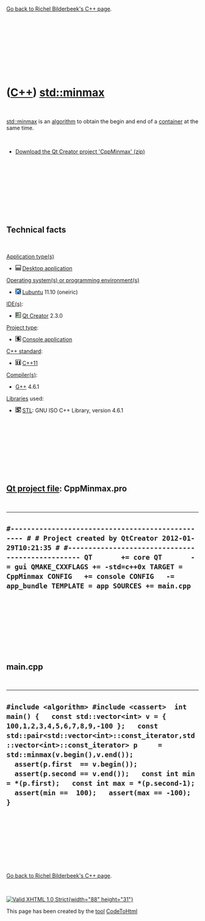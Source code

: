 

[Go back to Richel Bilderbeek's C++ page](Cpp.htm).

 

 

 

 

 

([C++](Cpp.htm)) [std::minmax](CppMinmax.htm)
=============================================

 

[std::minmax](CppMinmax.htm) is an [algorithm](CppAlgorithm.htm) to
obtain the begin and end of a [container](CppContainer.htm) at the same
time.

 

-   [Download the Qt Creator project 'CppMinmax' (zip)](CppMinmax.zip)

 

 

 

 

 

Technical facts
---------------

 

[Application type(s)](CppApplication.htm)

-   ![Desktop](PicDesktop.png) [Desktop
    application](CppDesktopApplication.htm)

[Operating system(s) or programming environment(s)](CppOs.htm)

-   ![Lubuntu](PicLubuntu.png) [Lubuntu](CppLubuntu.htm) 11.10 (oneiric)

[IDE(s)](CppIde.htm):

-   ![Qt Creator](PicQtCreator.png) [Qt Creator](CppQtCreator.htm) 2.3.0

[Project type](CppQtProjectType.htm):

-   ![console](PicConsole.png) [Console
    application](CppConsoleApplication.htm)

[C++ standard](CppStandard.htm):

-   ![C++11](PicCpp11.png) [C++11](Cpp11.htm)

[Compiler(s)](CppCompiler.htm):

-   [G++](CppGpp.htm) 4.6.1

[Libraries](CppLibrary.htm) used:

-   ![STL](PicStl.png) [STL](CppStl.htm): GNU ISO C++ Library, version
    4.6.1

 

 

 

 

 

[Qt project file](CppQtProjectFile.htm): CppMinmax.pro
------------------------------------------------------

 

  ---------------------------------------------------------------------------------------------------------------------------------------------------------------------------------------------------------------------------------------------------------------------------------------------------------------------------------
  ` #------------------------------------------------- # # Project created by QtCreator 2012-01-29T10:21:35 # #------------------------------------------------- QT       += core QT       -= gui QMAKE_CXXFLAGS += -std=c++0x TARGET = CppMinmax CONFIG   += console CONFIG   -= app_bundle TEMPLATE = app SOURCES += main.cpp `
  ---------------------------------------------------------------------------------------------------------------------------------------------------------------------------------------------------------------------------------------------------------------------------------------------------------------------------------

 

 

 

 

 

main.cpp
--------

 

  ------------------------------------------------------------------------------------------------------------------------------------------------------------------------------------------------------------------------------------------------------------------------------------------------------------------------------------------------------------------------------------------------------------------------------------
  ` #include <algorithm> #include <cassert>  int main() {   const std::vector<int> v = { 100,1,2,3,4,5,6,7,8,9,-100 };   const std::pair<std::vector<int>::const_iterator,std::vector<int>::const_iterator> p     = std::minmax(v.begin(),v.end());   assert(p.first  == v.begin());   assert(p.second == v.end());   const int min = *(p.first);   const int max = *(p.second-1);   assert(min ==  100);   assert(max == -100); } `
  ------------------------------------------------------------------------------------------------------------------------------------------------------------------------------------------------------------------------------------------------------------------------------------------------------------------------------------------------------------------------------------------------------------------------------------

 

 

 

 

 

[Go back to Richel Bilderbeek's C++ page](Cpp.htm).



 

[![Valid XHTML 1.0 Strict](valid-xhtml10.png){width="88"
height="31"}](http://validator.w3.org/check?uri=referer)

This page has been created by the [tool](Tools.htm)
[CodeToHtml](ToolCodeToHtml.htm)
